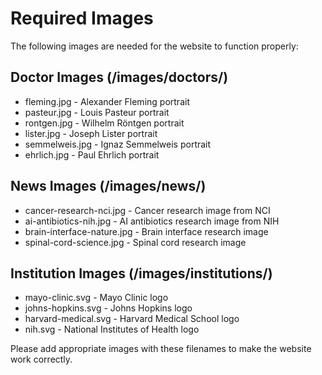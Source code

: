 # Required Images

The following images are needed for the website to function properly:

## Doctor Images (/images/doctors/)
- fleming.jpg - Alexander Fleming portrait
- pasteur.jpg - Louis Pasteur portrait
- rontgen.jpg - Wilhelm Röntgen portrait
- lister.jpg - Joseph Lister portrait
- semmelweis.jpg - Ignaz Semmelweis portrait
- ehrlich.jpg - Paul Ehrlich portrait

## News Images (/images/news/)
- cancer-research-nci.jpg - Cancer research image from NCI
- ai-antibiotics-nih.jpg - AI antibiotics research image from NIH
- brain-interface-nature.jpg - Brain interface research image
- spinal-cord-science.jpg - Spinal cord research image

## Institution Images (/images/institutions/)
- mayo-clinic.svg - Mayo Clinic logo
- johns-hopkins.svg - Johns Hopkins logo
- harvard-medical.svg - Harvard Medical School logo
- nih.svg - National Institutes of Health logo

Please add appropriate images with these filenames to make the website work correctly.